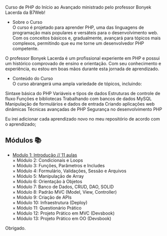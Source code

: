 Curso de PHP do Início ao Avançado ministrado pelo professor Bonyek Lacerda da B7Web!

- Sobre o Curso </br>
O curso é projetado para aprender PHP, uma das linguagens de programação mais populares e versáteis para o desenvolvimento web. Com os conceitos básicos e, gradualmente, avançará para tópicos mais complexos, permitindo que eu me torne um desenvolvedor PHP competente.

O professor Bonyek Lacerda é um profissional experiente em PHP e possui um histórico comprovado de ensino e orientação. Com seu conhecimento e experiência, eu estou em boas mãos durante esta jornada de aprendizado.

 - Conteúdo do Curso </br>
O curso abrangerá uma ampla variedade de tópicos, incluindo:

Sintaxe básica do PHP
Variáveis e tipos de dados
Estruturas de controle de fluxo
Funções e bibliotecas
Trabalhando com bancos de dados MySQL
Manipulação de formulários e dados de entrada
Criando aplicações web dinâmicas
Técnicas avançadas de PHP
Segurança no desenvolvimento PHP

Eu irei adicionar cada aprendizado novo no meu repositório de acordo com o aprendizado;

## Módulos :books:
- [Modulo 1: Introdução // 11 aulas ](https://github.com/Jamersonbmelo/Curso_Php/tree/da6e018ea9d336dad89cb5a28407370b62e41d26/Modulo_01/) <br/>
× Módulo 2: Condicionais e Loops <br/>
× Módulo 3: Funções, Parâmetros e Includes <br/>
× Módulo 4: Formulário, Validações, Sessão e Arquivos <br/>
× Módulo 5: Manipulação de Array <br/>
× Módulo 6: Orientação à Objetos <br/>
× Módulo 7: Banco de Dados, CRUD, DAO, SOLID <br/>
× Módulo 8: Padrão MVC (Model, View, Controller) <br/>
× Módulo 9: Criação de APIs <br/>
× Módulo 10: Infraestrutura (Deploy) <br/>
× Módulo 11: Questionário Prático <br/>
× Módulo 12: Projeto Prático em MVC (Devsbook) <br/>
× Módulo 13: Projeto Prático em OO (Devsbook) <br/>

Obrigado.
